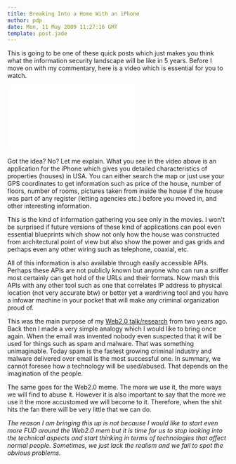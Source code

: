 ```yaml
---
title: Breaking Into a Home With an iPhone
author: pdp
date: Mon, 11 May 2009 11:27:16 GMT
template: post.jade
---
```


This is going to be one of these quick posts which just makes you think what the information security landscape will be like in 5 years. Before I move on with my commentary, here is a video which is essential for you to watch.

<iframe class="video" src="//www.youtube.com/embed/rJfrdcbfXsc" frameborder="0" allowfullscreen></iframe>

Got the idea? No? Let me explain. What you see in the video above is an application for the iPhone which gives you detailed characteristics of properties (houses) in USA. You can either search the map or just use your GPS coordinates to get information such as price of the house, number of floors, number of rooms, pictures taken from inside the house if the house was part of any register (letting agencies etc.) before you moved in, and other interesting information.

This is the kind of information gathering you see only in the movies. I won't be surprised if future versions of these kind of applications can pool even essential blueprints which show not only how the house was constructed from architectural point of view but also show the power and gas grids and perhaps even any other wiring such as telephone, coaxial, etc.

All of this information is also available through easily accessible APIs. Perhaps these APIs are not publicly known but anyone who can run a sniffer most certainly can get hold of the URLs and their formats. Now mash this APIs with any other tool such as one that correlates IP address to physical location (not very accurate btw) or better yet a wardriving tool and you have a infowar machine in your pocket that will make any criminal organization proud of.

This was the main purpose of my [Web2.0 talk/research](/blog/for-my-next-trick-hacking-web20/) from two years ago. Back then I made a very simple analogy which I would like to bring once again. When the email was invented nobody even suspected that it will be used for things such as spam and malware. That was something unimaginable. Today spam is the fastest growing criminal industry and malware delivered over email is the most successful one. In summary, we cannot foresee how a technology will be used/abused. That depends on the imagination of the people.

The same goes for the Web2.0 meme. The more we use it, the more ways we will find to abuse it. However it is also important to say that the more we use it the more accustomed we will become to it. Therefore, when the shit hits the fan there will be very little that we can do.

_The reason I am bringing this up is not because I would like to start even more FUD around the Web2.0 mem but it is time for us to stop looking into the technical aspects and start thinking in terms of technologies that affect normal people. Sometimes, we just lack the realism and we fail to spot the obvious problems._

